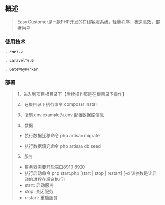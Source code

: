 ## 概述
>Easy Customer是一款PHP开发的在线客服系统，轻量程序，极速高效，部署简单


### 使用技术
    . PHP7.2

    . Laravel^6.0

    . GateWayWorker
### 部署
>1、进入到项目根目录下【后续操作都是在根目录下操作】
> 
>2、在根目录下执行命令 composer install
>
>3、复制.env.example为.env 配置数据库信息
> 
>4、数据
> 
> -   执行数据迁移命令 php artisan migrate
>
> -  执行数据填充命令 php artisan db:seed 
>
> 5、服务
>
> - 服务器需要开启端口8910 8920
> - 执行启动命令 php start.php [start | stop | restart]  [-d 该参数是让启动的进程在后台执行]
> - start: 启动服务
> - stop: 关闭服务
> - restart: 重启服务



